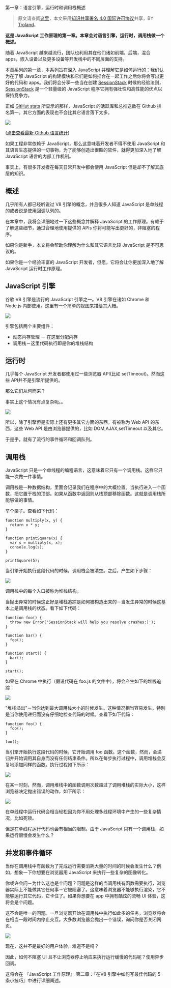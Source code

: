 第一章：语言引擎，运行时和调用栈概述

> 原文请查阅[这里](https://blog.sessionstack.com/how-does-javascript-actually-work-part-1-b0bacc073cf)，本文采用[知识共享署名 4.0 国际许可协议](http://creativecommons.org/licenses/by/4.0/)共享，BY [Troland](https://github.com/Troland)。

**这是 JavaScript 工作原理的第一章。本章会对语言引擎，运行时，调用栈做一个概述。**

随着 JavaScript 越来越流行，团队也利用其在他们诸如前端，后端，混合 apps，嵌入设备以及更多设备等开发栈中的不同层面的支持。

本章系列的第一章，本系列旨在深入 JavaScript 并理解它是如何运行的：我们认为在了解 JavaScript 的构建模块和它们是如何捏合在一起工作之后你将会写出更好的代码和 apps。我们将会分享一些当在创建 [SessionStack](https://www.sessionstack.com/?utm_source=medium&utm_medium=source&utm_content=javascript-series-post1-intro) 时候的经验法则，[SessionStack](https://www.sessionstack.com/?utm_source=medium&utm_medium=source&utm_content=javascript-series-post1-intro) 是一个轻量级的 JavaScript 程序它拥有强壮性和高性能的优点以保持竞争力。

正如 [GitHut stats](http://githut.info/) 所显示的那样，JavaScript 的活跃库和总推送数在 Github 排名第一。其它方面的表现也不会比其它语言落下太多。

[![](https://user-images.githubusercontent.com/1475173/40289980-03f75c32-5cee-11e8-8b88-6920c354c87e.png)](https://user-images.githubusercontent.com/1475173/40289980-03f75c32-5cee-11e8-8b88-6920c354c87e.png)

([点击查看最新 Github 语言统计](https://madnight.github.io/githut/))

如果工程非常依赖于 JavaScript，那么这意味着开发者不得不使用 JavaScript 和其语言生态提供的一切事物，为了能够创造出很酷的软件，就得更加深入地了解 JavaScript 语言的内部工作机制。

事实上，有很多开发者在每天日常开发中都会使用 JavaScript 但是却不了解其底层的知识。

## <a id="user-content-概述"></a>[](#概述)概述

几乎所有人都已经听说过 V8 引擎的概念，并且很多人知道 JavaScript 是单线程的或者说是使用回调队列的。

在本章中，我将会详细地过一下这些概念并解释 JavaScript 的工作原理。有赖于了解这些细节，通过合理地使用提供的 APIs 你将可能写出更好的，非阻塞的程序。

如果你是新手，本文将会帮助你理解为什么和其它语言比较 JavaScript 是不可思议的。

如果你是一个经验丰富的 JavaScript 开发者，但愿，它将会让你更加深入地了解 JavaScript 运行时工作原理。

## <a id="user-content-javascript-引擎"></a>[](#javascript-引擎)JavaScript 引擎

谷歌 V8 引擎是流行的 JavaScript 引擎之一。V8 引擎在诸如 Chrome 和 Node.js 内部使用。这里有一个简单的视图来描绘其大概。

[![](https://user-images.githubusercontent.com/1475173/40290010-30290030-5cee-11e8-9bb1-3fb6faae7359.png)](https://user-images.githubusercontent.com/1475173/40290010-30290030-5cee-11e8-9bb1-3fb6faae7359.png)

引擎包括两个主要组件：

- 动态内存管理 － 在这里分配内存
- 调用栈－这里代码执行即是你的堆栈结构

## <a id="user-content-运行时"></a>[](#运行时)运行时

几乎每个 JavaScript 开发者都使用过一些浏览器 API(比如 setTimeout)。然而这些 API并不是引擎所提供的。

那么它们从何而来？

事实上这个情况有点复杂呃。。

[![](https://user-images.githubusercontent.com/1475173/40288048-fc615fc2-5ce3-11e8-9f1e-e96489238538.png)](https://user-images.githubusercontent.com/1475173/40288048-fc615fc2-5ce3-11e8-9f1e-e96489238538.png)

所以，除了引擎但是实际上还有更多其它方面的东西。有被称为 Web API 的东西，这些 Web API 是由浏览器提供的，比如 DOM,AJAX,setTimeout 以及其它。

于是乎，就有了流行的事件循环和回调队列。

## <a id="user-content-调用栈"></a>[](#调用栈)调用栈

JavaScript 只是一个单线程的编程语言，这意味着它只有一个调用栈。这样它只能一次做一件事情。

调用栈是一种数据结构，里面会记录我们在程序中的大概位置。当执行进入一个函数，把它置于栈的顶部。如果从函数中返回则从栈顶部移除函数。这就是调用栈所能够做的事情。

举个栗子。查看如下代码：

```
function multiply(x, y) {
  return x * y;
}

function printSquare(x) {
  var s = multiply(x, x);
  console.log(s);
}

printSquare(5);

```

当引擎开始执行这段代码的时候，调用栈会被清空。之后，产生如下步骤：

[![](https://user-images.githubusercontent.com/1475173/40290072-74dee8fc-5cee-11e8-97bf-23d11571e8a6.png)](https://user-images.githubusercontent.com/1475173/40290072-74dee8fc-5cee-11e8-97bf-23d11571e8a6.png)

调用栈中的每个入口被称为堆栈结构。

当抛出异常的时候这正好是堆栈追踪是如何被构造出来的－当发生异常的时候这基本上是调用栈的状态。看下如下代码：

```
function foo() {
  throw new Error('SessionStack will help you resolve crashes:)');
}

function bar() {
  foo();
}

function start() {
  bar();
}

start();

```

如果在 Chrome 中执行（假设代码在 foo.js 的文件中），将会产生如下的堆栈追踪：

[![](https://user-images.githubusercontent.com/1475173/40290093-8c12a194-5cee-11e8-8efa-c5c0bee2df74.png)](https://user-images.githubusercontent.com/1475173/40290093-8c12a194-5cee-11e8-8efa-c5c0bee2df74.png)

"堆栈溢出"－当你达到最大调用栈大小的时候发生。这种情况相当容易发生，特别是当你使用递归而没有仔细地检查代码的时候。查看下如下代码：

```
function foo() {
  foo();
}

foo();

```

当引擎开始执行这段代码的时候，它开始调用 foo 函数。这个函数，然而，会递归并开始调用其自身而没有任何结束条件。所以在每步执行过程中，调用堆栈会反复地添加同样的函数。执行过程如下所示：

[![](https://user-images.githubusercontent.com/1475173/40290111-a126eb12-5cee-11e8-8fe5-ff36434c7013.png)](https://user-images.githubusercontent.com/1475173/40290111-a126eb12-5cee-11e8-8fe5-ff36434c7013.png)

在某一时刻，然而，调用堆栈中的函数调用次数超过了调用堆栈的实际大小，这样浏览器决定抛出错误的动作，如下所示：

[![](https://user-images.githubusercontent.com/1475173/40290127-b46b631a-5cee-11e8-8437-9e42419b2a48.png)](https://user-images.githubusercontent.com/1475173/40290127-b46b631a-5cee-11e8-8437-9e42419b2a48.png)

在单线程中运行代码会相当轻松因为你不用处理多线程环境中产生的一些复杂情况，比如死锁。

但是在单线程运行代码也会有相当的限制。由于 JavaScript 只有一个调用栈，如果运行很慢会发生什么？

## <a id="user-content-并发和事件循环"></a>[](#并发和事件循环)并发和事件循环

当你在调用栈中有函数为了完成运行需要消耗大量的时间的时候会发生什么？例如，想象一下你想要在浏览器用 JavaScript 来执行一些复杂的图像转化。

你或许会问－为什么这也是个问题？问题是这样的当调用栈有函数需要执行，浏览器实际上不能做其它任何事－它被阻塞了。这意味着浏览器不能够执行渲染，它不能够运行其它代码，它卡住了。如果你想要在 app 中拥有酷炫的流畅 UI 体验，这将会是个问题。

这不会是唯一的问题。一旦浏览器开始在调用栈中执行如此多的任务，浏览器将会在相当一段时间内停止交互。大多数浏览器会抛出一个错误，询问你是否关闭网页。

[![](https://user-images.githubusercontent.com/1475173/40287991-b76a14b8-5ce3-11e8-9808-242e1c6501ba.jpeg)](https://user-images.githubusercontent.com/1475173/40287991-b76a14b8-5ce3-11e8-9808-242e1c6501ba.jpeg)

现在，这并不是最好的用户体验，难道不是吗？

因此，如何不阻塞 UI 且不让浏览器停止响应来执行运行缓慢的代码呢？使用异步回调。

这将会在 『JavaScript 工作原理』 第二章：『在V8 引擎中如何写最佳代码的 5 条小技巧』中进行详细阐述。